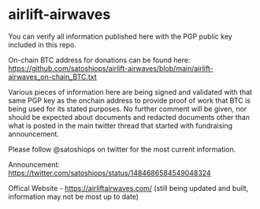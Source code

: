 # airlift-airwaves

You can verify all information published here with the PGP public key included in this repo.

On-chain BTC address for donations can be found here: https://github.com/satoshiops/airlift-airwaves/blob/main/airlift-airwaves_on-chain_BTC.txt

Various pieces of information here are being signed and validated with that same PGP key as the onchain address to provide proof of work that BTC is being used for its stated purposes.  No further comment will be given, nor should be expected about documents and redacted documents other than what is posted in the main twitter thread that started with fundraising announcement.

Please follow @satoshiops on twitter for the most current information.

Announcement: https://twitter.com/satoshiops/status/1484686584549048324

Offical Website - https://airliftairwaves.com/
(still being updated and built, information may not be most up to date)
